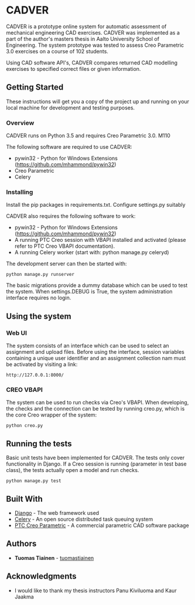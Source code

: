 # CADVER

CADVER is a prototype online system for automatic assessment of mechanical engineering CAD exercises. CADVER was implemented as a part of the author's masters thesis in Aalto University School of Engineering. The system prototype was tested to assess Creo Parametric 3.0 exercises on a course of 102 students.

Using CAD software API's, CADVER compares returned CAD modelling exercises to specified correct files or given information.

<!--![CADVER main page](/cadverui.png)-->


## Getting Started

These instructions will get you a copy of the project up and running on your local machine for development and testing purposes.

### Overview


CADVER runs on Python 3.5 and requires Creo Parametric 3.0. M110

The following software are required to use CADVER:


* pywin32 - Python for Windows Extensions (https://github.com/mhammond/pywin32)
* Creo Parametric
* Celery


### Installing

Install the pip packages in requirements.txt.
Configure settings.py suitably

CADVER also requires the following software to work:

* pywin32 - Python for Windows Extensions (https://github.com/mhammond/pywin32)
* A running PTC Creo session with VBAPI installed and activated (please refer to PTC Creo VBAPI documentation).
* A running Celery worker (start with: python manage.py celeryd)


The development server can then be started with:
```
python manage.py runserver
```

The basic migrations provide a dummy database which can be used to test the system. When settings.DEBUG is True, the system administration interface requires no login.



## Using the system


### Web UI

The system consists of an interface which can be used to select an assignment and upload files. Before using the interface, session variables containing a unique user identifier and an assignment collection nam must be activated by visiting a link:
```
http://127.0.0.1:8000/
```

### CREO VBAPI


The system can be used to run checks via Creo's VBAPI. When developing, the checks and the connection can be tested by running creo.py, which is the core Creo wrapper of the system:
```
python creo.py
```



## Running the tests

Basic unit tests have been implemented for CADVER. The tests only cover functionality in Django. If a Creo session is running (parameter in test base class), the tests actually open a model and run checks.

```
python manage.py test
```


## Built With

* [Django](https://www.djangoproject.com/) - The web framework used
* [Celery](http://www.celeryproject.org/) - An open source distributed task queuing system
* [PTC Creo Parametric](https://www.ptc.com/en/products/cad/creo/parametric) - A commercial parametric CAD software package


## Authors

* **Tuomas Tiainen** - [tuomastiainen](https://github.com/tuomastiainen)


<!--## License-->


## Acknowledgments

* I would like to thank my thesis instructors Panu Kiviluoma and Kaur Jaakma
